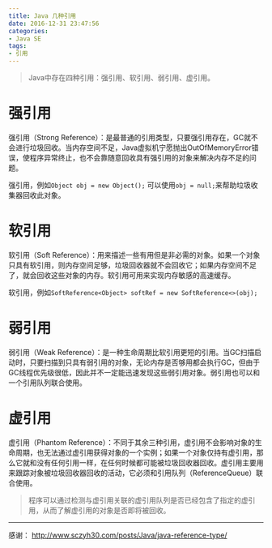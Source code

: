 ```yaml
---
title: Java 几种引用
date: 2016-12-31 23:47:56
categories:
- Java SE
tags:
- 引用
---
```


> Java中存在四种引用：强引用、软引用、弱引用、虚引用。

# 强引用
强引用（Strong Reference）：是最普通的引用类型，只要强引用存在，GC就不会进行垃圾回收。当内存空间不足，Java虚拟机宁愿抛出OutOfMemoryError错误，使程序异常终止，也不会靠随意回收具有强引用的对象来解决内存不足的问题。

强引用，例如`Object obj = new Object();`
可以使用`obj = null;`来帮助垃圾收集器回收此对象。

# 软引用
软引用（Soft Reference）：用来描述一些有用但是非必需的对象。如果一个对象只具有软引用，则内存空间足够，垃圾回收器就不会回收它；如果内存空间不足了，就会回收这些对象的内存。软引用可用来实现内存敏感的高速缓存。

软引用，例如`SoftReference<Object> softRef = new SoftReference<>(obj);`


# 弱引用
弱引用（Weak Reference）：是一种生命周期比软引用更短的引用。当GC扫描启动时，只要扫描到只具有弱引用的对象，无论内存是否够用都会执行GC，但由于GC线程优先级很低，因此并不一定能迅速发现这些弱引用对象。弱引用也可以和一个引用队列联合使用。

# 虚引用
虚引用（Phantom Reference）：不同于其余三种引用，虚引用不会影响对象的生命周期，也无法通过虚引用获得对象的一个实例；如果一个对象仅持有虚引用，那么它就和没有任何引用一样，在任何时候都可能被垃圾回收器回收。虚引用主要用来跟踪对象被垃圾回收器回收的活动，它必须和引用队列（ReferenceQueue）联合使用。
> 程序可以通过检测与虚引用关联的虚引用队列是否已经包含了指定的虚引用，从而了解虚引用的对象是否即将被回收。

* * *
感谢：
http://www.sczyh30.com/posts/Java/java-reference-type/